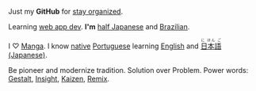 Just my **GitHub** for
[stay organized](http://www.youtube.com/watch?v=s8yT8Eh_efE). 

Learning [web app dev](http://www.sitepoint.com/long-live-web-app/). 
**I'm** [half Japanese](http://en.wikipedia.org/wiki/H%C4%81fu) and [Brazilian](http://en.wikipedia.org/wiki/Japanese_Brazilian).

I ♡ [Manga](https//www.youtube.com/watch?v=sF1zusDQo88).
I know [native](http://en.wikipedia.org/wiki/Native_language) [Portuguese](https://en.wikipedia.org/wiki/Portuguese_language) learning [English](http://en.wikipedia.org/wiki/English_language) and [<ruby>日本語<rt>に ほん ご</ruby> (Japanese)](http://en.wikipedia.org/wiki/Japanese_language). 

Be pioneer and modernize tradition. Solution over Problem. Power words: [Gestalt](http://www.youtube.com/watch?v=LlzuJqZ797U), [Insight](http://www.youtube.com/watch?v=LlzuJqZ797U), [Kaizen](http://www.youtube.com/watch?v=jRdTFis4-3Q), [Remix](http://everythingisaremix.info/watch-the-series/). 





